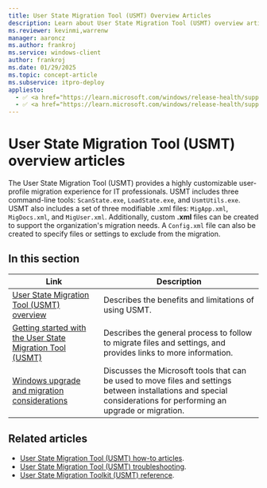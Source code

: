 ```yaml
---
title: User State Migration Tool (USMT) Overview Articles
description: Learn about User State Migration Tool (USMT) overview articles that describe USMT as a highly customizable user-profile migration experience for IT professionals.
ms.reviewer: kevinmi,warrenw
manager: aaroncz
ms.author: frankroj
ms.service: windows-client
author: frankroj
ms.date: 01/29/2025
ms.topic: concept-article
ms.subservice: itpro-deploy
appliesto:
  - ✅ <a href="https://learn.microsoft.com/windows/release-health/supported-versions-windows-client" target="_blank">Windows 11</a>
  - ✅ <a href="https://learn.microsoft.com/windows/release-health/supported-versions-windows-client" target="_blank">Windows 10</a>
---
```


# User State Migration Tool (USMT) overview articles

The User State Migration Tool (USMT) provides a highly customizable user-profile migration experience for IT professionals. USMT includes three command-line tools: `ScanState.exe`, `LoadState.exe`, and `UsmtUtils.exe`. USMT also includes a set of three modifiable .xml files: `MigApp.xml`, `MigDocs.xml`, and `MigUser.xml`. Additionally, custom **.xml** files can be created to support the organization's migration needs. A `Config.xml` file can also be created to specify files or settings to exclude from the migration.

## In this section

| Link | Description |
|------ |----------- |
|[User State Migration Tool (USMT) overview](usmt-overview.md)|Describes the benefits and limitations of using USMT.|
|[Getting started with the User State Migration Tool (USMT)](getting-started-with-the-user-state-migration-tool.md)|Describes the general process to follow to migrate files and settings, and provides links to more information.|
|[Windows upgrade and migration considerations](../upgrade/windows-upgrade-and-migration-considerations.md)|Discusses the Microsoft tools that can be used to move files and settings between installations and special considerations for performing an upgrade or migration.|

## Related articles

- [User State Migration Tool (USMT) how-to articles](usmt-how-to.md).
- [User State Migration Tool (USMT) troubleshooting](usmt-troubleshooting.md).
- [User State Migration Toolkit (USMT) reference](usmt-reference.md).
